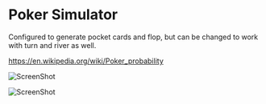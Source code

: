 # Poker Simulator

Configured to generate pocket cards and flop, but can be changed to work with turn and river as well.

https://en.wikipedia.org/wiki/Poker_probability

![ScreenShot](https://raw.githubusercontent.com/Evenflow/Poker-Simulator/master/Screenshots/screenshot.png) <br />

![ScreenShot](https://raw.githubusercontent.com/Evenflow/Poker-Simulator/master/Screenshots/screenshot2.png) <br />
